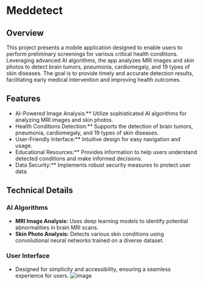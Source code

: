 # Meddetect 

## Overview

This project presents a mobile application designed to enable users to perform preliminary screenings for various critical health conditions. Leveraging advanced AI algorithms, the app analyzes MRI images and skin photos to detect brain tumors, pneumonia, cardiomegaly, and 19 types of skin diseases. The goal is to provide timely and accurate detection results, facilitating early medical intervention and improving health outcomes.

## Features

- AI-Powered Image Analysis:** Utilize sophisticated AI algorithms for analyzing MRI images and skin photos.
- Health Conditions Detection:** Supports the detection of brain tumors, pneumonia, cardiomegaly, and 19 types of skin diseases.
- User-Friendly Interface:** Intuitive design for easy navigation and usage.
- Educational Resources:** Provides information to help users understand detected conditions and make informed decisions.
- Data Security:** Implements robust security measures to protect user data.

## Technical Details

### AI Algorithms
- **MRI Image Analysis:** Uses deep learning models to identify potential abnormalities in brain MRI scans.
- **Skin Photo Analysis:** Detects various skin conditions using convolutional neural networks trained on a diverse dataset.

### User Interface
- Designed for simplicity and accessibility, ensuring a seamless experience for users.
![image](https://github.com/user-attachments/assets/c5983a1d-ba7e-4ca9-8f5b-6dc5a1925674)
